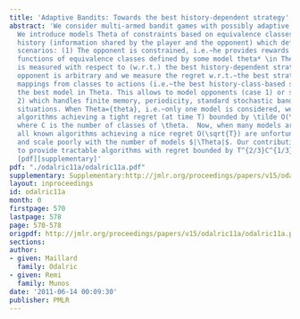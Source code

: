 ```yaml
---
title: 'Adaptive Bandits: Towards the best history-dependent strategy'
abstract: 'We consider multi-armed bandit games with possibly adaptive opponents.
  We introduce models Theta of constraints based on equivalence classes on the common
  history (information shared by the player and the opponent) which define two learning
  scenarios: (1) The opponent is constrained, i.e.~he provides rewards that are stochastic
  functions of equivalence classes defined by some model theta* \in Theta. The regret
  is measured with respect to (w.r.t.) the best history-dependent strategy. (2) The
  opponent is arbitrary and we measure the regret w.r.t.~the best strategy among all
  mappings from classes to actions (i.e.~the best history-class-based strategy) for
  the best model in Theta. This allows to model opponents (case 1) or strategies (case
  2) which handles finite memory, periodicity, standard stochastic bandits and other
  situations. When Theta={theta}, i.e.~only one model is considered, we derive tractable
  algorithms achieving a tight regret (at time T) bounded by \tilde O(\sqrt{TAC}),
  where C is the number of classes of \theta.  Now, when many models are available,
  all known algorithms achieving a nice regret O(\sqrt{T}) are unfortunately not tractable
  and scale poorly with the number of models $|\Theta|$. Our contribution here is
  to provide tractable algorithms with regret bounded by T^{2/3}C^{1/3}\log(|\Theta|)^{1/2}.
  [pdf][supplementary]'
pdf: "./odalric11a/odalric11a.pdf"
supplementary: Supplementary:http://jmlr.org/proceedings/papers/v15/odalric11a/odalric11aSupple.pdf
layout: inproceedings
id: odalric11a
month: 0
firstpage: 570
lastpage: 578
page: 570-578
origpdf: http://jmlr.org/proceedings/papers/v15/odalric11a/odalric11a.pdf
sections: 
author:
- given: Maillard
  family: Odalric
- given: Remi
  family: Munos
date: '2011-06-14 00:09:30'
publisher: PMLR
---
```

